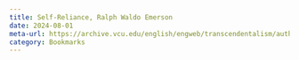 ```yaml
---
title: Self-Reliance, Ralph Waldo Emerson
date: 2024-08-01
meta-url: https://archive.vcu.edu/english/engweb/transcendentalism/authors/emerson/essays/selfreliance.html
category: Bookmarks
---
```


